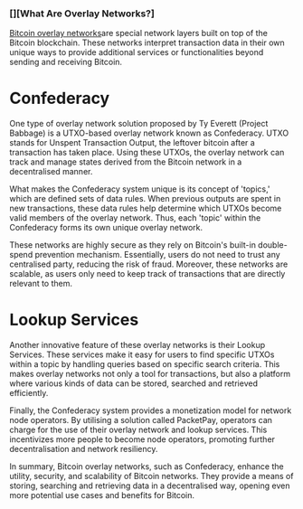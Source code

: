 ### [][What Are Overlay Networks?]

[Bitcoin overlay
networks](https://www.youtube.com/watch)are special network layers built on top of the Bitcoin
blockchain. These networks interpret transaction data in their own
unique ways to provide additional services or functionalities beyond
sending and receiving Bitcoin.

# **Confederacy**

One type of overlay network solution proposed by Ty Everett (Project
Babbage) is a UTXO-based overlay network known as Confederacy. UTXO
stands for Unspent Transaction Output, the leftover bitcoin after a
transaction has taken place. Using these UTXOs, the overlay network can
track and manage states derived from the Bitcoin network in a
decentralised manner.

What makes the Confederacy system unique is its concept of \'topics,\'
which are defined sets of data rules. When previous outputs are spent in
new transactions, these data rules help determine which UTXOs become
valid members of the overlay network. Thus, each \'topic\' within the
Confederacy forms its own unique overlay network.

These networks are highly secure as they rely on Bitcoin\'s built-in
double-spend prevention mechanism. Essentially, users do not need to
trust any centralised party, reducing the risk of fraud. Moreover, these
networks are scalable, as users only need to keep track of transactions
that are directly relevant to them.

# **Lookup Services**

Another innovative feature of these overlay networks is their Lookup
Services. These services make it easy for users to find specific UTXOs
within a topic by handling queries based on specific search criteria.
This makes overlay networks not only a tool for transactions, but also a
platform where various kinds of data can be stored, searched and
retrieved efficiently.

Finally, the Confederacy system provides a monetization model for
network node operators. By utilising a solution called PacketPay,
operators can charge for the use of their overlay network and lookup
services. This incentivizes more people to become node operators,
promoting further decentralisation and network resiliency.

In summary, Bitcoin overlay networks, such as Confederacy, enhance the
utility, security, and scalability of Bitcoin networks. They provide a
means of storing, searching and retrieving data in a decentralised way,
opening even more potential use cases and benefits for Bitcoin.